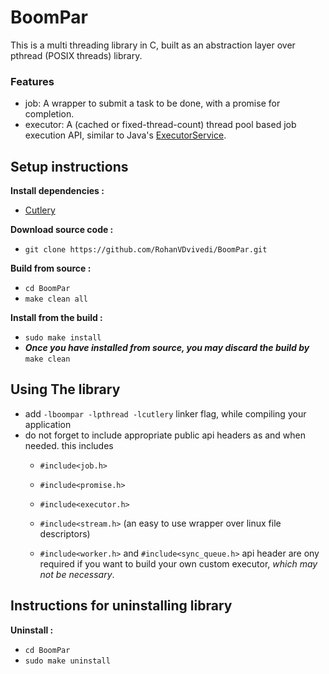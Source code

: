 # BoomPar
This is a multi threading library in C, built as an abstraction layer over pthread (POSIX threads) library.

### Features
 * job: A wrapper to submit a task to be done, with a promise for completion.
 * executor: A (cached or fixed-thread-count) thread pool based job execution API, similar to Java's [ExecutorService](https://docs.oracle.com/javase/7/docs/api/java/util/concurrent/ExecutorService.html).

## Setup instructions
**Install dependencies :**
 * [Cutlery](https://github.com/RohanVDvivedi/Cutlery)

**Download source code :**
 * `git clone https://github.com/RohanVDvivedi/BoomPar.git`

**Build from source :**
 * `cd BoomPar`
 * `make clean all`

**Install from the build :**
 * `sudo make install`
 * ***Once you have installed from source, you may discard the build by*** `make clean`

## Using The library
 * add `-lboompar -lpthread -lcutlery` linker flag, while compiling your application
 * do not forget to include appropriate public api headers as and when needed. this includes
   * `#include<job.h>`
   * `#include<promise.h>`
   * `#include<executor.h>`

   * `#include<stream.h>` (an easy to use wrapper over linux file descriptors)

   * `#include<worker.h>` and `#include<sync_queue.h>` api header are ony required if you want to build your own custom executor, *which may not be necessary*.

## Instructions for uninstalling library

**Uninstall :**
 * `cd BoomPar`
 * `sudo make uninstall`

